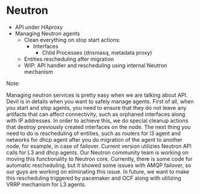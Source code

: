 Neutron
=======

-	API under HAproxy
-	Managing Neutron agents
	-	Clean everything on stop start actions:
		-	Interfaces
			-	Child Processes (dnsmasq, metadata proxy)
	-	Entities rescheduling after migration
	-	WIP: API handler and rescheduling using internal Neutron mechanism

<Picture here>

Note:

Managing neutron services is pretty easy when we are talking about API. Devil is in details when you want to safely manage agents. First of all, when you start and stop agents, you need to ensure that they do not leave any artifacts that can affect connectivity, such as orphaned interfaces along with IP addresses. In order to achieve this, we do special cleanup actions that destroy previously created interfaces on the node. The next thing you need to do is rescheduling of entities, such as routers for l3 agent and networks for dhcp agent after you do migration of the agent to another node, for example, in case of failover. Current version utilizies Neutron API calls for L3 and dhcp agents. Our Neutron community team is working on moving this functionality to Neutron core. Currently, there is some code for automatic rescheduling, but it showed some issues with AMQP failover, so our guys are working on eliminating this issue. In future, we want to make this rescheduling triggered by pacemaker and OCF along with utilizing VRRP mechanism for L3 agents.
